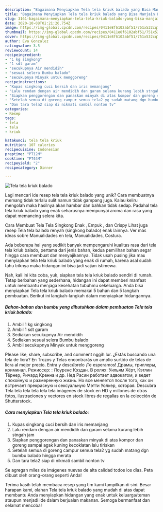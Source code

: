 ```yaml
---
description: "Bagaimana Menyiapkan Tela tela kriuk balado yang Bisa Manjain Lidah"
title: "Bagaimana Menyiapkan Tela tela kriuk balado yang Bisa Manjain Lidah"
slug: 3161-bagaimana-menyiapkan-tela-tela-kriuk-balado-yang-bisa-manjain-lidah
date: 2020-10-08T02:21:20.754Z
image: https://img-global.cpcdn.com/recipes/0411e8f6102abf51/751x532cq70/tela-tela-kriuk-balado-foto-resep-utama.jpg
thumbnail: https://img-global.cpcdn.com/recipes/0411e8f6102abf51/751x532cq70/tela-tela-kriuk-balado-foto-resep-utama.jpg
cover: https://img-global.cpcdn.com/recipes/0411e8f6102abf51/751x532cq70/tela-tela-kriuk-balado-foto-resep-utama.jpg
author: Eva Gonzalez
ratingvalue: 3.5
reviewcount: 14
recipeingredient:
- "1 kg singkong"
- "1 sdt garam"
- "secukupnya Air mendidih"
- "sesuai selera Bumbu balado"
- "secukupnya Minyak untuk menggoreng"
recipeinstructions:
- "Kupas singkong cuci bersih dan iris memanjang"
- "Lalu rendam dengan air mendidih dan garam selama kurang lebih stngah jam"
- "Siapkan penggorengan dan panaskan minyak di atas kompor dan goreng sampai agak kuning kecoklatan lalu tiriskan"
- "Setelah semua di goreng campur semua tela2 yg sudah matang dgn bumbu balado hingga merata"
- "Dan tara tela2 siap di nikmati sambil nonton tv"
categories:
- Resep
tags:
- tela
- tela
- kriuk

katakunci: tela tela kriuk 
nutrition: 107 calories
recipecuisine: Indonesian
preptime: "PT12M"
cooktime: "PT44M"
recipeyield: "2"
recipecategory: Dinner

---
```



![Tela tela kriuk balado](https://img-global.cpcdn.com/recipes/0411e8f6102abf51/751x532cq70/tela-tela-kriuk-balado-foto-resep-utama.jpg)

Lagi mencari ide resep tela tela kriuk balado yang unik? Cara membuatnya memang tidak terlalu sulit namun tidak gampang juga. Kalau keliru mengolah maka hasilnya akan hambar dan bahkan tidak sedap. Padahal tela tela kriuk balado yang enak seharusnya mempunyai aroma dan rasa yang dapat memancing selera kita.

Cara Membuat Tela Tela Singkong Enak , Empuk , dan Crispy Lihat juga resep Tela tela balado renyah (singkong balado) enak lainnya. Ver más ideas sobre Manualidades en tela, Manualidades, Costura.

Ada beberapa hal yang sedikit banyak mempengaruhi kualitas rasa dari tela tela kriuk balado, pertama dari jenis bahan, kedua pemilihan bahan segar hingga cara membuat dan menyajikannya. Tidak usah pusing jika mau menyiapkan tela tela kriuk balado yang enak di rumah, karena asal sudah tahu triknya maka hidangan ini bisa jadi sajian istimewa.


Nah, kali ini kita coba, yuk, siapkan tela tela kriuk balado sendiri di rumah. Tetap berbahan yang sederhana, hidangan ini dapat memberi manfaat untuk membantu menjaga kesehatan tubuhmu sekeluarga. Anda bisa menyiapkan Tela tela kriuk balado memakai 5 bahan dan 5 langkah pembuatan. Berikut ini langkah-langkah dalam menyiapkan hidangannya.

<!--inarticleads1-->

##### Bahan-bahan dan bumbu yang dibutuhkan dalam pembuatan Tela tela kriuk balado:

1. Ambil 1 kg singkong
1. Ambil 1 sdt garam
1. Sediakan secukupnya Air mendidih
1. Sediakan sesuai selera Bumbu balado
1. Ambil secukupnya Minyak untuk menggoreng


Please like, share, subscribe, and comment nggih lur. ¿Estás buscando una tela de licra? En Trozos y Telas encontrarás un amplio surtido de telas de licra al mejor precio. Entra y descúbrelo ¡Te esperamos! Драмы, триллеры, криминал. Режиссер: : Лоуренс Кэздан. В ролях: Уильям Хёрт, Кэтлин Тёрнер, Ричард Кренна и др. Нед Расин работает адвокатом, и ведет спокойную и размеренную жизнь. Но все меняется после того, как он встречает прекрасную и сексуальную Мэтти Уолкер, которая. Descubra Tela tela tela tela tela tela imágenes de stock en HD y millones de otras fotos, ilustraciones y vectores en stock libres de regalías en la colección de Shutterstock. 

<!--inarticleads2-->

##### Cara menyiapkan Tela tela kriuk balado:

1. Kupas singkong cuci bersih dan iris memanjang
1. Lalu rendam dengan air mendidih dan garam selama kurang lebih stngah jam
1. Siapkan penggorengan dan panaskan minyak di atas kompor dan goreng sampai agak kuning kecoklatan lalu tiriskan
1. Setelah semua di goreng campur semua tela2 yg sudah matang dgn bumbu balado hingga merata
1. Dan tara tela2 siap di nikmati sambil nonton tv


Se agregan miles de imágenes nuevas de alta calidad todos los días. Peta dibuat oleh orang-orang seperti Anda! 

Terima kasih telah membaca resep yang tim kami tampilkan di sini. Besar harapan kami, olahan Tela tela kriuk balado yang mudah di atas dapat membantu Anda menyiapkan hidangan yang enak untuk keluarga/teman ataupun menjadi ide dalam berjualan makanan. Semoga bermanfaat dan selamat mencoba!
